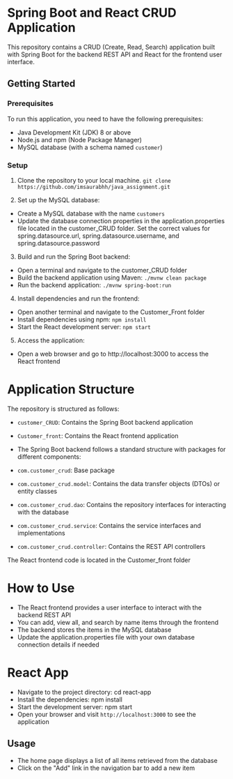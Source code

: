 # Spring Boot and React CRUD Application

This repository contains a CRUD (Create, Read, Search) application built with Spring Boot for the backend REST API and React for the frontend user interface.

## Getting Started

### Prerequisites
To run this application, you need to have the following prerequisites:

- Java Development Kit (JDK) 8 or above
- Node.js and npm (Node Package Manager)
- MySQL database (with a schema named `customer`)

### Setup

1. Clone the repository to your local machine.
`git clone https://github.com/imsaurabhh/java_assignment.git`

2. Set up the MySQL database:
- Create a MySQL database with the name `customers`
- Update the database connection properties in the application.properties file located in the customer_CRUD folder. Set the correct values for spring.datasource.url, spring.datasource.username, and spring.datasource.password

3. Build and run the Spring Boot backend:
- Open a terminal and navigate to the customer_CRUD folder
- Build the backend application using Maven: `./mvnw clean package`
- Run the backend application: `./mvnw spring-boot:run`

4. Install dependencies and run the frontend:
- Open another terminal and navigate to the Customer_Front folder
- Install dependencies using npm: `npm install`
- Start the React development server: `npm start`

5. Access the application:
- Open a web browser and go to http://localhost:3000 to access the React frontend

# Application Structure

The repository is structured as follows:
- `customer_CRUD`: Contains the Spring Boot backend application
- `Customer_front`: Contains the React frontend application

- The Spring Boot backend follows a standard structure with packages for different components:
- `com.customer_crud`: Base package
- `com.customer_crud.model`: Contains the data transfer objects (DTOs) or entity classes
- `com.customer_crud.dao`: Contains the repository interfaces for interacting with the database
- `com.customer_crud.service`: Contains the service interfaces and implementations
- `com.customer_crud.controller`: Contains the REST API controllers

The React frontend code is located in the Customer_front folder

# How to Use

- The React frontend provides a user interface to interact with the backend REST API
- You can add, view all, and search by name items through the frontend
- The backend stores the items in the MySQL database
- Update the application.properties file with your own database connection details if needed

# React App

- Navigate to the project directory: cd react-app
- Install the dependencies: npm install
- Start the development server: npm start
- Open your browser and visit `http://localhost:3000` to see the application


## Usage
- The home page displays a list of all items retrieved from the database
- Click on the "Add" link in the navigation bar to add a new item
